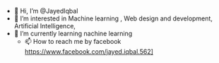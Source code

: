 - 👋 Hi, I’m @JayedIqbal
- 👀 I’m interested in Machine learning , Web design and development, Artificial Intelligence, 
- 🌱 I’m currently learning nachine learning 
  - 📫 How to reach me by facebook https://www.facebook.com/jayed.iqbal.562]

<!---
JayedIqbal/JayedIqbal is a ✨ special ✨ repository because its `README.md` (this file) appears on your GitHub profile.
You can click the Preview link to take a look at your changes.
--->
